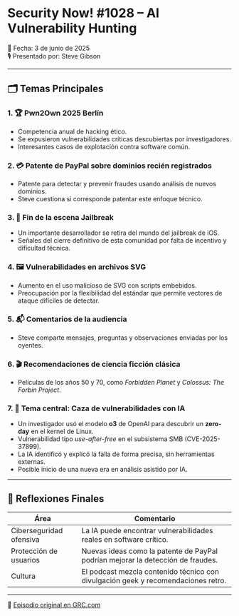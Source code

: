 # Security Now! #1028 – AI Vulnerability Hunting

📅 Fecha: 3 de junio de 2025  
🎙️ Presentado por: Steve Gibson

---

## 🗂️ Temas Principales

### 1. 🏆 Pwn2Own 2025 Berlín
- Competencia anual de hacking ético.
- Se expusieron vulnerabilidades críticas descubiertas por investigadores.
- Interesantes casos de explotación contra software común.

### 2. 💳 Patente de PayPal sobre dominios recién registrados
- Patente para detectar y prevenir fraudes usando análisis de nuevos dominios.
- Steve cuestiona si corresponde patentar este enfoque técnico.

### 3. 🔐 Fin de la escena Jailbreak
- Un importante desarrollador se retira del mundo del jailbreak de iOS.
- Señales del cierre definitivo de esta comunidad por falta de incentivo y dificultad técnica.

### 4. 🖼️ Vulnerabilidades en archivos SVG
- Aumento en el uso malicioso de SVG con scripts embebidos.
- Preocupación por la flexibilidad del estándar que permite vectores de ataque difíciles de detectar.

### 5. 📬 Comentarios de la audiencia
- Steve comparte mensajes, preguntas y observaciones enviadas por los oyentes.

### 6. 🎬 Recomendaciones de ciencia ficción clásica
- Películas de los años 50 y 70, como *Forbidden Planet* y *Colossus: The Forbin Project*.

### 7. 🤖 Tema central: Caza de vulnerabilidades con IA
- Un investigador usó el modelo **o3** de OpenAI para descubrir un **zero-day** en el kernel de Linux.
- Vulnerabilidad tipo *use-after-free* en el subsistema SMB (CVE-2025-37899).
- La IA identificó y explicó la falla de forma precisa, sin herramientas externas.
- Posible inicio de una nueva era en análisis asistido por IA.

---

## 🧭 Reflexiones Finales

| Área | Comentario |
|------|------------|
| Ciberseguridad ofensiva | La IA puede encontrar vulnerabilidades reales en software crítico. |
| Protección de usuarios | Nuevas ideas como la patente de PayPal podrían mejorar la detección de fraudes. |
| Cultura | El podcast mezcla contenido técnico con divulgación geek y recomendaciones retro. |

---

🔗 [Episodio original en GRC.com](https://www.grc.com/sn/sn-1028.htm)
